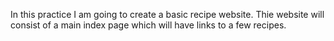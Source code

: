 In this practice I am going to create a basic recipe website. Thie website will consist of a main index page which will have links to a few recipes.
